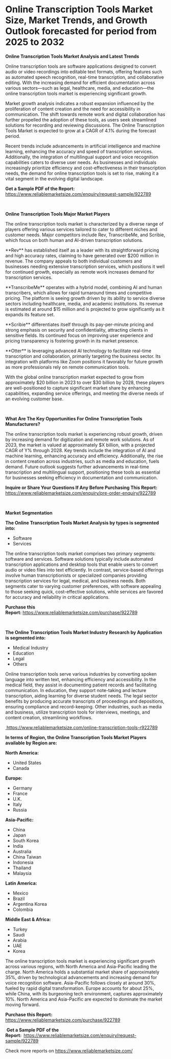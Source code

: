 <p><h1>Online Transcription Tools Market Size, Market Trends, and Growth Outlook forecasted for period from 2025 to 2032</h1></p><p><strong>Online Transcription Tools Market Analysis and Latest Trends</strong></p>
<p><p>Online transcription tools are software applications designed to convert audio or video recordings into editable text formats, offering features such as automated speech recognition, real-time transcription, and collaborative editing. With the increasing demand for efficient documentation across various sectors—such as legal, healthcare, media, and education—the online transcription tools market is experiencing significant growth.</p><p>Market growth analysis indicates a robust expansion influenced by the proliferation of content creation and the need for accessibility in communication. The shift towards remote work and digital collaboration has further propelled the adoption of these tools, as users seek streamlined solutions for recording and reviewing discussions. The Online Transcription Tools Market is expected to grow at a CAGR of 4.1% during the forecast period.</p><p>Recent trends include advancements in artificial intelligence and machine learning, enhancing the accuracy and speed of transcription services. Additionally, the integration of multilingual support and voice recognition capabilities caters to diverse user needs. As businesses and individuals increasingly prioritize efficiency and cost-effectiveness in their transcription needs, the demand for online transcription tools is set to rise, making it a vital segment in the evolving digital landscape.</p></p>
<p><strong>Get a Sample PDF of the Report:&nbsp;</strong> <a href="https://www.reliablemarketsize.com/enquiry/request-sample/922789?utm_campaign=2300&utm_medium=2&utm_source=Github&utm_content=ia&utm_term=07032025&utm_id=online-transcription-tools">https://www.reliablemarketsize.com/enquiry/request-sample/922789</a></p>
<p>&nbsp;</p>
<p><strong>Online Transcription Tools Major Market Players</strong></p>
<p><p>The online transcription tools market is characterized by a diverse range of players offering various services tailored to cater to different niches and customer needs. Major competitors include Rev, TranscribeMe, and Scribie, which focus on both human and AI-driven transcription solutions. </p><p>**Rev** has established itself as a leader with its straightforward pricing and high accuracy rates, claiming to have generated over $200 million in revenue. The company appeals to both individual customers and businesses needing extensive transcription services, which positions it well for continued growth, especially as remote work increases demand for transcription services.</p><p>**TranscribeMe** operates with a hybrid model, combining AI and human transcribers, which allows for rapid turnaround times and competitive pricing. The platform is seeing growth driven by its ability to service diverse sectors including healthcare, media, and academic institutions. Its revenue is estimated at around $15 million and is projected to grow significantly as it expands its feature set.</p><p>**Scribie** differentiates itself through its pay-per-minute pricing and strong emphasis on security and confidentiality, attracting clients in sensitive fields. Its continued focus on improving user experience and pricing transparency is fostering growth in its market presence.</p><p>**Otter** is leveraging advanced AI technology to facilitate real-time transcription and collaboration, primarily targeting the business sector. Its integration with platforms like Zoom positions it favorably for future growth as more professionals rely on remote communication tools. </p><p>With the global online transcription market expected to grow from approximately $20 billion in 2023 to over $30 billion by 2028, these players are well-positioned to capture significant market share by enhancing capabilities, expanding service offerings, and meeting the diverse needs of an evolving customer base.</p></p>
<p>&nbsp;</p>
<p><strong>What Are The Key Opportunities For Online Transcription Tools Manufacturers?</strong></p>
<p><p>The online transcription tools market is experiencing robust growth, driven by increasing demand for digitization and remote work solutions. As of 2023, the market is valued at approximately $X billion, with a projected CAGR of Y% through 2028. Key trends include the integration of AI and machine learning, enhancing accuracy and efficiency. Additionally, the rise in content creation across industries, such as media and education, fuels demand. Future outlook suggests further advancements in real-time transcription and multilingual support, positioning these tools as essential for businesses seeking efficiency in documentation and communication.</p></p>
<p><strong>Inquire or Share Your Questions If Any Before Purchasing This Report:</strong> <a href="https://www.reliablemarketsize.com/enquiry/pre-order-enquiry/922789?utm_campaign=2300&utm_medium=2&utm_source=Github&utm_content=ia&utm_term=07032025&utm_id=online-transcription-tools">https://www.reliablemarketsize.com/enquiry/pre-order-enquiry/922789</a></p>
<p>&nbsp;</p>
<p><strong>Market Segmentation</strong></p>
<p><strong>The Online Transcription Tools Market Analysis by types is segmented into:</strong></p>
<p><ul><li>Software</li><li>Services</li></ul></p>
<p><p>The online transcription tools market comprises two primary segments: software and services. Software solutions typically include automated transcription applications and desktop tools that enable users to convert audio or video files into text efficiently. In contrast, service-based offerings involve human transcriptionists or specialized companies providing transcription services for legal, medical, and business needs. Both segments cater to varying customer preferences, with software appealing to those seeking quick, cost-effective solutions, while services are favored for accuracy and reliability in critical applications.</p></p>
<p><strong>Purchase this Report:&nbsp;</strong><a href="https://www.reliablemarketsize.com/purchase/922789?utm_campaign=2300&utm_medium=2&utm_source=Github&utm_content=ia&utm_term=07032025&utm_id=online-transcription-tools">https://www.reliablemarketsize.com/purchase/922789</a></p>
<p>&nbsp;</p>
<p><strong>The Online Transcription Tools Market Industry Research by Application is segmented into:</strong></p>
<p><ul><li>Medical Industry</li><li>Education</li><li>Legal</li><li>Others</li></ul></p>
<p><p>Online transcription tools serve various industries by converting spoken language into written text, enhancing efficiency and accessibility. In the medical field, they assist in documenting patient records and facilitating communication. In education, they support note-taking and lecture transcription, aiding learning for diverse student needs. The legal sector benefits by producing accurate transcripts of proceedings and depositions, ensuring compliance and record-keeping. Other industries, such as media and business, utilize transcription tools for interviews, meetings, and content creation, streamlining workflows.</p></p>
<p><a href="https://www.reliablemarketsize.com/online-transcription-tools-r922789?utm_campaign=2300&utm_medium=2&utm_source=Github&utm_content=ia&utm_term=07032025&utm_id=online-transcription-tools">&nbsp;https://www.reliablemarketsize.com/online-transcription-tools-r922789</a></p>
<p><strong>In terms of Region, the Online Transcription Tools Market Players available by Region are:</strong></p>
<p>
    <p> <strong> North America: </strong>
        <ul>
            <li>United States</li>
            <li>Canada</li>
        </ul>
        </p> 
    <p> <strong> Europe: </strong>
        <ul>
            <li>Germany</li>
            <li>France</li>
            <li>U.K.</li>
            <li>Italy</li>
            <li>Russia</li>
        </ul>
        </p> 
    <p> <strong> Asia-Pacific: </strong>
        <ul>
            <li>China</li>
            <li>Japan</li>
            <li>South Korea</li>
            <li>India</li>
            <li>Australia</li>
            <li>China Taiwan</li>
            <li>Indonesia</li>
            <li>Thailand</li>
            <li>Malaysia</li>
        </ul>
        </p> 
    <p> <strong> Latin America: </strong>
        <ul>
            <li>Mexico</li>
            <li>Brazil</li>
            <li>Argentina Korea</li>
            <li>Colombia</li>
        </ul>
        </p> 
    <p> <strong> Middle East & Africa: </strong>
        <ul>
            <li>Turkey</li>
            <li>Saudi</li>
            <li>Arabia</li>
            <li>UAE</li>
            <li>Korea</li>
        </ul>
    </p>
    </p>
<p><p>The online transcription tools market is experiencing significant growth across various regions, with North America and Asia-Pacific leading the charge. North America holds a substantial market share of approximately 35%, driven by technological advancements and increasing demand for voice recognition software. Asia-Pacific follows closely at around 30%, fueled by rapid digital transformation. Europe accounts for about 25%, while China, with its burgeoning tech environment, captures approximately 10%. North America and Asia-Pacific are expected to dominate the market moving forward.</p></p>
<p><strong>Purchase this Report: </strong><a href="https://www.reliablemarketsize.com/purchase/922789?utm_campaign=2300&utm_medium=2&utm_source=Github&utm_content=ia&utm_term=07032025&utm_id=online-transcription-tools">https://www.reliablemarketsize.com/purchase/922789</a></p>
<p>&nbsp;<strong>Get a Sample PDF of the Report:&nbsp;&nbsp;</strong><a href="https://www.reliablemarketsize.com/enquiry/request-sample/922789?utm_campaign=2300&utm_medium=2&utm_source=Github&utm_content=ia&utm_term=07032025&utm_id=online-transcription-tools">https://www.reliablemarketsize.com/enquiry/request-sample/922789</a></p>
<p><strong></strong></p>
<p>Check more reports on <a href="https://www.reliablemarketsize.com/?utm_campaign=2300&utm_medium=2&utm_source=Github&utm_content=ia&utm_term=07032025&utm_id=online-transcription-tools">https://www.reliablemarketsize.com/</a></p>